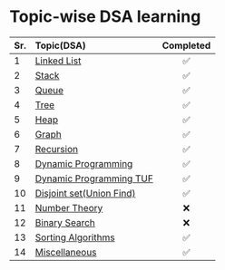 # Topic-wise DSA learning

| Sr. | Topic(DSA)                                              | Completed |
| --- | :------------------------------------------------------ | :-------: |
| 1   | [Linked List](./linked_list)                            |    ✅     |
| 2   | [Stack](./stack)                                        |    ✅     |
| 3   | [Queue](./queue)                                        |    ✅     |
| 4   | [Tree](./tree)                                          |    ✅     |
| 5   | [Heap](./heap)                                          |    ✅     |
| 6   | [Graph](./graph)                                        |    ✅     |
| 7   | [Recursion](./recursion)                                |    ✅     |
| 8   | [Dynamic Programming](./Dynamic_Programming)            |    ✅     |
| 9   | [Dynamic Programming TUF](./Dynamic_programming_TUF)    |    ✅     |
| 10  | [Disjoint set(Union Find)](./Disjoint_Set_Union/DSU.md) |    ✅     |
| 11  | [Number Theory](./Number_Theory)                        |    ❌     |
| 12  | [Binary Search](./Binary_search)                        |    ❌     |
| 13  | [Sorting Algorithms](./Sorting_Algorithms)              |    ✅     |
| 14  | [Miscellaneous](./Miscellaneous)                        |    ✅     |
